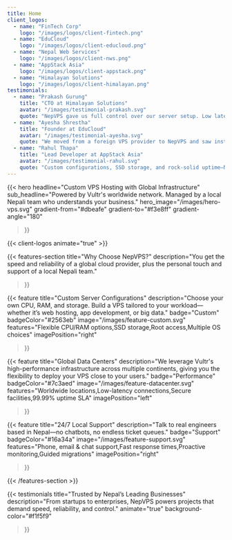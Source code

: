 ```yaml
---
title: Home
client_logos:
  - name: "FinTech Corp"
    logo: "/images/logos/client-fintech.png"
  - name: "EduCloud"
    logo: "/images/logos/client-educloud.png"
  - name: "Nepal Web Services"
    logo: "/images/logos/client-nws.png"
  - name: "AppStack Asia"
    logo: "/images/logos/client-appstack.png"
  - name: "Himalayan Solutions"
    logo: "/images/logos/client-himalayan.png"
testimonials:
  - name: "Prakash Gurung"
    title: "CTO at Himalayan Solutions"
    avatar: "/images/testimonial-prakash.svg"
    quote: "NepVPS gave us full control over our server setup. Low latency, 24/7 support, and transparent pricing make them our go-to VPS provider."
  - name: "Ayesha Shrestha"
    title: "Founder at EduCloud"
    avatar: "/images/testimonial-ayesha.svg"
    quote: "We moved from a foreign VPS provider to NepVPS and saw instant improvements in speed and uptime. The local support team understands our needs perfectly."
  - name: "Rahul Thapa"
    title: "Lead Developer at AppStack Asia"
    avatar: "/images/testimonial-rahul.svg"
    quote: "Custom configurations, SSD storage, and rock-solid uptime—NepVPS is exactly what developers in Nepal have been waiting for."
---
```


{{< hero
    headline="Custom VPS Hosting with Global Infrastructure"
    sub_headline="Powered by Vultr's worldwide network. Managed by a local Nepali team who understands your business."
    hero_image="/images/hero-vps.svg"
    gradient-from="#dbeafe"
    gradient-to="#f3e8ff"
    gradient-angle="180"
>}}

{{< client-logos animate="true" >}}

{{< features-section
    title="Why Choose NepVPS?"
    description="You get the speed and reliability of a global cloud provider, plus the personal touch and support of a local Nepali team."
>}}

{{< feature
    title="Custom Server Configurations"
    description="Choose your own CPU, RAM, and storage. Build a VPS tailored to your workload—whether it’s web hosting, app development, or big data."
    badge="Custom"
    badgeColor="#2563eb"
    image="/images/feature-custom.svg"
    features="Flexible CPU/RAM options,SSD storage,Root access,Multiple OS choices"
    imagePosition="right"
>}}

{{< feature
    title="Global Data Centers"
    description="We leverage Vultr's high-performance infrastructure across multiple continents, giving you the flexibility to deploy your VPS close to your users."
    badge="Performance"
    badgeColor="#7c3aed"
    image="/images/feature-datacenter.svg"
    features="Worldwide locations,Low-latency connections,Secure facilities,99.99% uptime SLA"
    imagePosition="left"
>}}

{{< feature
    title="24/7 Local Support"
    description="Talk to real engineers based in Nepal—no chatbots, no endless ticket queues."
    badge="Support"
    badgeColor="#16a34a"
    image="/images/feature-support.svg"
    features="Phone, email & chat support,Fast response times,Proactive monitoring,Guided migrations"
    imagePosition="right"
>}}

{{< /features-section >}}

{{< testimonials
    title="Trusted by Nepal’s Leading Businesses"
    description="From startups to enterprises, NepVPS powers projects that demand speed, reliability, and control."
    animate="true"
    background-color="#f1f5f9"
>}}
